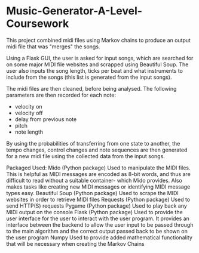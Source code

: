 # Music-Generator-A-Level-Coursework

This project combined midi files using Markov chains to produce an output midi file that was "merges" the songs. 

Using a Flask GUI, the user is asked for input songs, which are searched for on some major MIDI file websites and scrapped using Beautiful Soup. The user also inputs the song length, ticks per beat and what instruments to include from the songs (this list is generated from the input songs).

The midi files are then cleaned, before being analysed. The following parameters are then recorded for each note:

- velocity on
- velocity off
- delay from previous note
- pitch
- note length

By using the probabilities of transferring from one state to another, the tempo changes, control changes and note sequences are then generated for a new midi file using the collected data from the input songs. 

Packaged Used:
Mido (Python package)
  Used to manipulate the MIDI files. This is helpful as MIDI messages are encoded as 8-bit words, and thus are difficult to read without a suitable container- which Mido   provides. Also makes tasks like creating new MIDI messages or identifying MIDI message types easy. 
Beautiful Soup (Python package) 
  Used to scrape the MIDI websites in order to retrieve MIDI files 
Requests (Python package)
  Used to send HTTP(S) requests 
Pygame (Python package) 
  Used to play back any MIDI output on the console 
Flask (Python package)
  Used to provide the user interface for the user to interact with the user program. It provides an interface between the backend to allow the user input to be passed     through to the main algorithm and the correct output passed back to be shown on the user program
Numpy
  Used to provide added mathematical functionality that will be necessary when creating the Markov Chains
